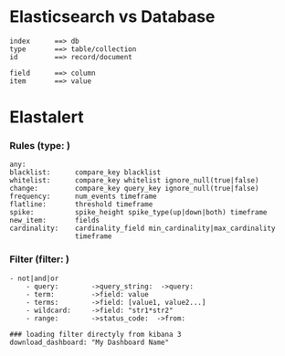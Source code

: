 Elasticsearch vs Database
=============================
    index      ==> db
    type       ==> table/collection
    id         ==> record/document

    field      ==> column
    item       ==> value

Elastalert
====================

### Rules (type: )
    any:
    blacklist:      compare_key blacklist
    whitelist:      compare_key whitelist ignore_null(true|false)
    change:         compare_key query_key ignore_null(true|false)
    frequency:      num_events timeframe
    flatline:       threshold timeframe
    spike:          spike_height spike_type(up|down|both) timeframe
    new_item:       fields
    cardinality:    cardinality_field min_cardinality|max_cardinality
                    timeframe

### Filter (filter: )
    - not|and|or  
        - query:        ->query_string:  ->query:
        - term:         ->field: value
        - terms:        ->field: [value1, value2...]
        - wildcard:     ->field: "str1*str2"
        - range:        ->status_code:  ->from:

    ### loading filter directyly from kibana 3
    download_dashboard: "My Dashboard Name"
